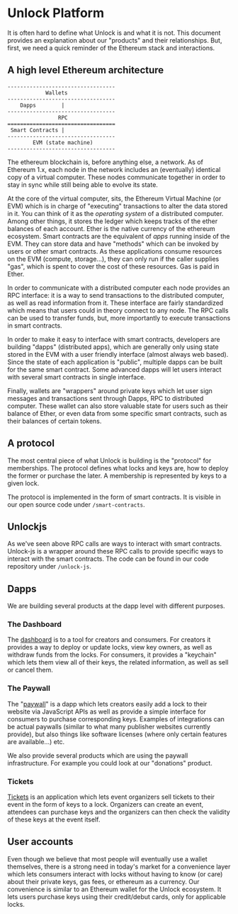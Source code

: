 # Unlock Platform

It is often hard to define what Unlock is and what it is not. This document provides an explanation about our "products" and their relationships. But, first, we need a quick reminder of the Ethereum stack and interactions.

## A high level Ethereum architecture

```text
----------------------------------
            Wallets
----------------------------------
    Dapps        |      
----------------------------------
                RPC
==================================
 Smart Contracts |
----------------------------------
        EVM (state machine)
----------------------------------
```

The ethereum blockchain is, before anything else, a network. As of Ethereum 1.x, each node in the network includes an \(eventually\) identical copy of a virtual computer. These nodes communicate together in order to stay in sync while still being able to evolve its state.

At the core of the virtual computer, sits, the Ethereum Virtual Machine \(or EVM\) which is in charge of "executing" transactions to alter the data stored in it. You can think of it as the _operating system_ of a distributed computer. Among other things, it stores the ledger which keeps tracks of the ether balances of each account. Ether is the native currency of the ethereum ecosystem. Smart contracts are the equivalent of _apps_ running inside of the EVM. They can store data and have "methods" which can be invoked by users or other smart contracts. As these applications consume resources on the EVM \(compute, storage...\), they can only run if the caller supplies "gas", which is spent to cover the cost of these resources. Gas is paid in Ether.

In order to communicate with a distributed computer each node provides an RPC interface: it is a way to send transactions to the distributed computer, as well as read information from it. These interface are fairly standardized which means that users could in theory connect to any node. The RPC calls can be used to transfer funds, but, more importantly to execute transactions in smart contracts.

In order to make it easy to interface with smart contracts, developers are building "dapps" \(distributed apps\), which are generally only using state stored in the EVM with a user friendly interface \(almost always web based\). Since the state of each application is "public", multiple dapps can be built for the same smart contract. Some advanced dapps will let users interact with several smart contracts in single interface.

Finally, wallets are "wrappers" around private keys which let user sign messages and transactions sent through Dapps, RPC to distributed computer. These wallet can also store valuable state for users such as their balance of Ether, or even data from some specific smart contracts, such as their balances of certain tokens.

## A protocol

The most central piece of what Unlock is building is the "protocol" for memberships. The protocol defines what locks and keys are, how to deploy the former or purchase the later. A membership is represented by keys to a given lock.

The protocol is implemented in the form of smart contracts. It is visible in our open source code under `/smart-contracts`.

## Unlockjs

As we've seen above RPC calls are ways to interact with smart contracts. Unlock-js is a wrapper around these RPC calls to provide specific ways to interact with the smart contracts. The code can be found in our code repository under `/unlock-js`.

## Dapps

We are building several products at the dapp level with different purposes.

### The Dashboard

The [dashboard](https://app.unlock-protocol.com/) is to a tool for creators and consumers. For creators it provides a way to deploy or update locks, view key owners, as well as withdraw funds from the locks. For consumers, it provides a "keychain" which lets them view all of their keys, the related information, as well as sell or cancel them.

### The Paywall

The "[paywall](https://paywall.unlock-protocol.com/)" is a dapp which lets creators easily add a lock to their website via JavaScript APIs as well as provide a simple interface for consumers to purchase corresponding keys. Examples of integrations can be actual paywalls \(similar to what many publisher websites currently provide\), but also things like software licenses \(where only certain features are available...\) etc.

We also provide several products which are using the paywall infrastructure. For example you could look at our "donations" product.

### Tickets

[Tickets](https://tickets.unlock-protocol.com/) is an application which lets event organizers sell tickets to their event in the form of keys to a lock. Organizers can create an event, attendees can purchase keys and the organizers can then check the validity of these keys at the event itself.

## User accounts

Even though we believe that most people will eventually use a wallet themselves, there is a strong need in today's market for a convenience layer which lets consumers interact with locks without having to know \(or care\) about their private keys, gas fees, or ethereum as a currency. Our convenience is similar to an Ethereum wallet for the Unlock ecosystem. It lets users purchase keys using their credit/debut cards, only for applicable locks.

